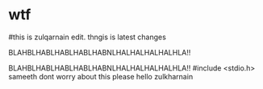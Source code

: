 # wtf

#this is zulqarnain edit. thngis is latest changes

BLAHBLHABLHABLHABLHABNLHALHALHALHALHLA!!

BLAHBLHABLHABLHABLHABNLHALHALHALHALHLA!!
#include <stdio.h>
 sameeth dont worry about this please
 hello zulkharnain